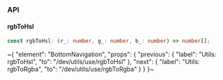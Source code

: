 

### API

#### rgbToHsl

```ts
const rgbToHsl: (r_: number, g_: number, b_: number) => number[];
```


~{
  "element": "BottomNavigation",
  "props": {
    "previous": {
      "label": "Utils: rgbToHsl",
      "to": "/dev/utils/use/rgbToHsl"
    },
    "next": {
      "label": "Utils: rgbToRgba",
      "to": "/dev/utils/use/rgbToRgba"
    }
  }
}~